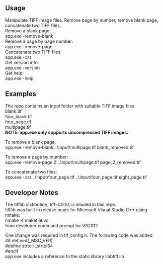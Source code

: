 
<h2>Usage</h2>
Manipulate TIFF image files. Remove page by number, remove blank page, concatenate two TIFF files.<br>       
Remove a blank page:  <br>
  app.exe  -remove-blank  <TIFF file name> <output TIFF file name>  <br>
Remove a page by page number:  <br>
    app.exe  -remove-page <page number> <TIFF file name>  <output TIFF file name>  <br>
Concatenate two TIFF files:  <br>
    app.exe  -cat  <TIFF file name 1> <TIFF file name 2> <output TIFF file name>  <br>
Get version info:  <br>
	 app.exe -version  <br>
Get help:  <br>
    app.exe -help  <br>

<h2>Examples</h2> 
The repo contains an input folder with suitable TIFF image files. <br>
blank.tif <br>
four_black.tif <br>
four_page.tif <br>
multipage.tif <br>
<b> NOTE: app.exe only supports uncompressed TIFF images. </b><br>

To remove a blank page: <br>
app.exe -remove-blank ..\input\multipage.tif blank_removed.tif <br>

To remove a page by mumber: <br>
app.exe -remove-page  2 ..\input\multipage.tif page_2_removed.tif <br>

To concatenate two files: <br>
app.exe -cat ..\input\four_page.tif ..\input\four_page.tif eight_page.tif <br>

<h2>Developer Notes</h2>
The tifflib distibution, tiff-4.0.10, is inluded in this repo. <br>
tifflib was built in release mode for Microsoft Visual Studio C++ using nmake: <br>
   nmake -f makefile.vc <br>
from developer command prompt for VS2012 <br>

One change was required in tif_config.h. The following code was added: <br>
#if defined(_MSC_VER) <br>
#define strtoll _strtoi64 <br>
#endif <br>
app.exe includes a reference to the static library libbtiff.lib <br>




